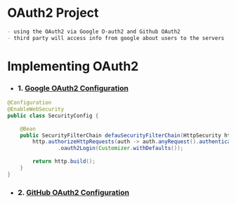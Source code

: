 #
# OAuth2 Project 


```markdown
- using the OAuth2 via Google O-auth2 and Github OAuth2
- third party will access info from google about users to the servers
```

# Implementing OAuth2

- ### 1. [ Google OAuth2 Configuration](src/main/resources/application.properties)

```java
@Configuration
@EnableWebSecurity
public class SecurityConfig {
    
    @Bean 
    public SecurityFilterChain defauSecurityFilterChain(HttpSecurity http) throws Exception{
        http.authorizeHttpRequests(auth -> auth.anyRequest().authenticated())
                .oauth2Login(Customizer.withDefaults());
                 
        return http.build();
    }
}
```

- ### 2. [GitHub OAuth2 Configuration](src/main/resources/application.properties)

